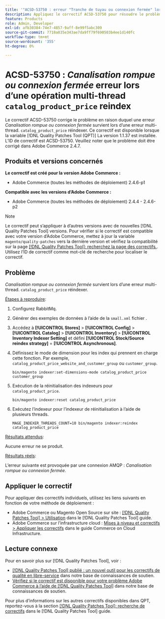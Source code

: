 ```yaml
---
title: '"ACSD-53750 : erreur "Tranche de tuyau ou connexion fermée" lors de la réindexation de catalogue_product_price multi-thread"'
description: Appliquez le correctif ACSD-53750 pour résoudre le problème Adobe Commerce en raison duquel une erreur de *pipeline rompu ou connexion fermée* survient lors de la réindexation de catalogue_product_price multi-thread.
feature: Products
role: Admin, Developer
exl-id: afb30384-74e7-4857-9aff-8e99f5abc309
source-git-commit: 7718a835e343ae7da9ff79f690503b4ee1d140fc
workflow-type: tm+mt
source-wordcount: '355'
ht-degree: 0%

---
```


# ACSD-53750 : *Canalisation rompue ou connexion fermée* erreur lors d’une opération multi-thread `catalog_product_price` reindex

Le correctif ACSD-53750 corrige le problème en raison duquel une erreur *Canalisation rompue ou connexion fermée* survient lors d’une erreur multi-thread. `catalog_product_price` réindexer. Ce correctif est disponible lorsque la variable [!DNL Quality Patches Tool (QPT)] La version 1.1.37 est installée. L’ID de correctif est ACSD-53750. Veuillez noter que le problème doit être corrigé dans Adobe Commerce 2.4.7.

## Produits et versions concernés

**Le correctif est créé pour la version Adobe Commerce :**

* Adobe Commerce (toutes les méthodes de déploiement) 2.4.6-p1

**Compatible avec les versions d’Adobe Commerce :**

* Adobe Commerce (toutes les méthodes de déploiement) 2.4.4 - 2.4.6-p2

>[!NOTE]
>
>Le correctif peut s’appliquer à d’autres versions avec de nouvelles [!DNL Quality Patches Tool] versions. Pour vérifier si le correctif est compatible avec votre version d’Adobe Commerce, mettez à jour la variable `magento/quality-patches` vers la dernière version et vérifiez la compatibilité sur la page [[!DNL Quality Patches Tool]: recherchez la page des correctifs.](https://experienceleague.adobe.com/tools/commerce-quality-patches/index.html). Utilisez l’ID de correctif comme mot-clé de recherche pour localiser le correctif.

## Problème

*Canalisation rompue ou connexion fermée* survient lors d’une erreur multi-thread. `catalog_product_price` réindexer.

<u>Étapes à reproduire</u>:

1. Configurez RabbitMq.
1. Générer des exemples de données à l’aide de la `small.xml` fichier .
1. Accédez à **[!UICONTROL Stores]** > **[!UICONTROL Config]** > **[!UICONTROL Catalog]** > **[!UICONTROL Inventory]** > **[!UICONTROL Inventory Indexer Setting]** et défini **[!UICONTROL Stock/Source reindex strategy]** = **[!UICONTROL Asynchronous]**.
1. Définissez le mode de dimension pour les index qui prennent en charge cette fonction. Par exemple, `catalog_product_price_website_and_customer_group` ou `customer_group`.

   ```
   bin/magento indexer:set-dimensions-mode catalog_product_price customer_group
   ```

1. Exécution de la réinitialisation des indexeurs pour `catalog_product_price`.

   ```
   bin/magento indexer:reset catalog_product_price
   ```

1. Exécutez l’indexeur pour l’indexeur de réinitialisation à l’aide de plusieurs threads.

   ```
   MAGE_INDEXER_THREADS_COUNT=10 bin/magento indexer:reindex catalog_product_price
   ```

<u>Résultats attendus</u>:

Aucune erreur ne se produit.

<u>Résultats réels</u>:

L’erreur suivante est provoquée par une connexion AMQP : *Canalisation rompue ou connexion fermée*.

## Appliquer le correctif

Pour appliquer des correctifs individuels, utilisez les liens suivants en fonction de votre méthode de déploiement :

* Adobe Commerce ou Magento Open Source sur site : [[!DNL Quality Patches Tool] > Utilisation](https://experienceleague.adobe.com/docs/commerce-operations/tools/quality-patches-tool/usage.html) dans le [!DNL Quality Patches Tool] guide.
* Adobe Commerce sur l’infrastructure cloud : [Mises à niveau et correctifs > Appliquer les correctifs](https://experienceleague.adobe.com/docs/commerce-cloud-service/user-guide/develop/upgrade/apply-patches.html) dans le guide Commerce on Cloud Infrastructure.

## Lecture connexe

Pour en savoir plus sur [!DNL Quality Patches Tool], voir :

* [[!DNL Quality Patches Tool] publié : un nouvel outil pour les correctifs de qualité en libre-service](/help/announcements/adobe-commerce-announcements/magento-quality-patches-released-new-tool-to-self-serve-quality-patches.md) dans notre base de connaissances de soutien.
* [Vérifiez si le correctif est disponible pour votre problème Adobe Commerce à l’aide de [!DNL Quality Patches Tool]](/help/support-tools/patches-available-in-qpt-tool/check-patch-for-magento-issue-with-magento-quality-patches.md) dans notre base de connaissances de soutien.

Pour plus d’informations sur les autres correctifs disponibles dans QPT, reportez-vous à la section [[!DNL Quality Patches Tool]: recherche de correctifs](https://experienceleague.adobe.com/tools/commerce-quality-patches/index.html) dans le [!DNL Quality Patches Tool] guide.
